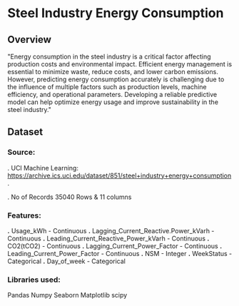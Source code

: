# Steel Industry Energy Consumption

## Overview 
 
"Energy consumption in the steel industry is a critical factor affecting production costs and environmental impact. Efficient energy management is essential to minimize waste, reduce costs, and lower carbon emissions. However, predicting energy consumption accurately is challenging due to the influence of multiple factors such as production levels, machine efficiency, and operational parameters. Developing a reliable predictive model can help optimize energy usage and improve sustainability in the steel industry." 

## Dataset 
### Source: 
. UCI Machine Learning: https://archive.ics.uci.edu/dataset/851/steel+industry+energy+consumption.

. No of Records 35040 Rows & 11 columns

### Features:

**.** Usage_kWh - Continuous
**.** Lagging_Current_Reactive.Power_kVarh - Continuous
**.** Leading_Current_Reactive_Power_kVarh - Continuous
**.** CO2(tCO2) - Continuous
**.** Lagging_Current_Power_Factor - Continuous
**.** Leading_Current_Power_Factor - Continuous
**.** NSM - Integer
**.** WeekStatus - Categorical
**.** Day_of_week - Categorical 

### Libraries used:
 Pandas 
 Numpy
 Seaborn
 Matplotlib
 scipy 



